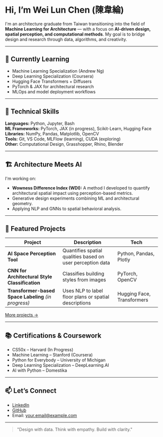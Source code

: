 # Hi, I’m Wei Lun Chen (陳韋綸)

I'm an architecture graduate from Taiwan transitioning into the field of **Machine Learning for Architecture** — with a focus on **AI-driven design, spatial perception, and computational methods**. My goal is to bridge design and research through data, algorithms, and creativity.

---

## 🧠 Currently Learning

- Machine Learning Specialization (Andrew Ng)
- Deep Learning Specialization (Coursera)
- Hugging Face Transformers + Diffusers
- PyTorch & JAX for architectural research
- MLOps and model deployment workflows

---

## 🔧 Technical Skills

**Languages:** Python, Jupyter, Bash  
**ML Frameworks:** PyTorch, JAX (in progress), Scikit-Learn, Hugging Face  
**Libraries:** NumPy, Pandas, Matplotlib, OpenCV  
**Tools:** Git, VS Code, MLFlow (learning), CUDA (exploring)  
**Other:** Computational Design, Grasshopper, Rhino, Blender

---

## 🏗️ Architecture Meets AI

I'm working on:
- **Wowness Difference Index (WDI):** A method I developed to quantify architectural spatial impact using perception-based metrics.
- Generative design experiments combining ML and architectural geometry.
- Applying NLP and GNNs to spatial behavioral analysis.

---

## 📂 Featured Projects

| Project | Description | Tech |
|--------|-------------|------|
| **AI Space Perception Tool** | Quantifies spatial qualities based on user perception data | Python, Pandas, Plotly |
| **CNN for Architectural Style Classification** | Classifies building styles from images | PyTorch, OpenCV |
| **Transformer-based Space Labeling** *(in progress)* | Uses NLP to label floor plans or spatial descriptions | Hugging Face, Transformers |

[More projects →](https://github.com/your-username?tab=repositories)

---

## 📚 Certifications & Coursework

- CS50x – Harvard (In Progress)
- Machine Learning – Stanford (Coursera)
- Python for Everybody – University of Michigan
- Deep Learning Specialization – DeepLearning.AI
- AI with Python – Domestika

---

## 📫 Let’s Connect

- [LinkedIn](https://www.linkedin.com/in/your-profile)
- [GitHub](https://github.com/your-username)
- Email: your.email@example.com

---

> "Design with data. Think with empathy. Build with clarity."